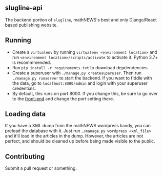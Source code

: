 ## slugline-api
The backend portion of `slugline`, mathNEWS's best and only Django/React based publishing website.

## Running
- Create a `virtualenv` by running `virtualenv <environment location>` and run `<environment location>/scripts/activate` to activate it. Python 3.7+ is recommmended.
- Run `pip install -r requirements.txt` to download depdendencies.
- Create a superuser with `./manage.py createsuperuser`. Then run `./manage.py runserver` to start the backend. 
If you want to fiddle with the data, go to `localhost:8000/admin` and login with your superuser credentials.
- By default, this runs on port 8000. If you change this, be sure to go over to the [front-end](http://www.github.com/UWmathNEWS/slugline-web) and change the port setting there.

## Loading data
If you have a XML dump from the mathNEWS wordpress handy, you can preload the database with it. Just run `./manage.py wordpress <xml_file>` and it'll load in the articles in the dump. However, the articles are not perfect, and should be cleaned up before being made visible to the public.

## Contributing
Submit a pull request or something.
